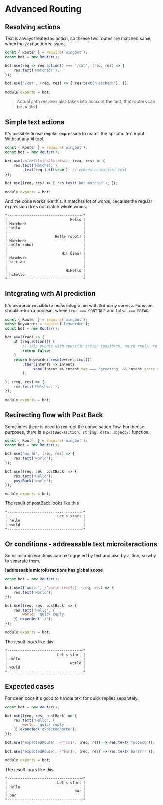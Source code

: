 # Advanced Routing

## Resolving actions

Text is always treated as action, so theese two routes are matched same, when the `/cat` action is issued.

```javascript
const { Router } = require('wingbot');
const bot = new Router();

bot.use(req => req.action() === '/cat', (req, res) => {
    res.text('Matched!');
});

bot.use('/cat', (req, res) => { res.text('Matched!'); });

module.exports = bot;
```

> Actual path resolver also takes into account the fact, that routers can be nested.

## Simple text actions

It's possible to use reqular expression to match the specific text input. Without any AI tool.

```javascript
const { Router } = require('wingbot');
const bot = new Router();

bot.use(/h[ea]llo|hallo|ciao/, (req, res) => {
    res.text('Matched:')
        .text(req.text(true)); // echoes normalized text
});

bot.use((req, res) => { res.text('Not matched'); });

module.exports = bot;
```

And the code works like this. It matches lot of words, because the regular expression
does not match whole words:

```
*-----------------------------------*
|                             Hello |
| Matched:                          |
| hello                             |
|                                   |
|                      Hello robot! |
| Matched:                          |
| hello-robot                       |
|                                   |
|                         Hi! Čiaó! |
| Matched:                          |
| hi-ciao                           |
|                                   |
|                           HiHello |
| hihello                           |
*-----------------------------------*
```

## Integrating with AI prediction

It's ofcourse possible to make integration with 3rd party service. Function should return a boolean, where `true === CONTINUE` and `false === BREAK`.

```javascript
const { Router } = require('wingbot');
const keyworder = require('keyworder');
const bot = new Router();

bot.use((req) => {
    if (req.action()) {
        // skip events with specific action (postback, quick reply, ref...)
        return false;
    }
    return keyworder.resolve(req.text())
        .then(intents => intents
            .some(intent => intent.tag === 'greeting' && intent.score > 0.95)
        );

}, (req, res) => {
    res.text('Matched:');
});

module.exports = bot;
```

## Redirecting flow with Post Back

Sometimes there is need to redirect the conversation flow. For theese purposes,
there is a `postBack(action: string, data: object?)` function.

```javascript
const { Router } = require('wingbot');
const bot = new Router();

bot.use('world', (req, res) => {
    res.text('world');
});

bot.use((req, res, postBack) => {
    res.text('Hello');
    postBack('world');
});

module.exports = bot;
```

The result of postBack looks like this

```
*-----------------------------------*
|                       Let's start |
| hello                             |
| world                             |
*-----------------------------------*
```

## Or conditions - addressable text microiteractions

Some microinteractions can be triggered by text and also by action, so why to separate them.

**!addressable microiteractions has global scope**

```javascript
const bot = new Router();

bot.use(['world', /^world-text$/], (req, res) => {
    res.text('world');
});

bot.use((req, res, postBack) => {
    res.text('Hello', {
        world: 'quick reply'
    }).expected('./');
});

module.exports = bot;
```

The result looks like this:

```
*-----------------------------------*
|                       Let's start |
| Hello                             |
|                             world |
| world                             |
*-----------------------------------*
```

## Expected cases

For clean code it's good to handle text for quick replies separately.

```javascript
const bot = new Router();

bot.use((req, res, postBack) => {
    res.text('Hello', {
        world: 'quick reply'
    }).expected('expectedRoute');
});

bot.use('expectedRoute', /^foo$/, (req, res) => res.text('foooooo'));

bot.use('expectedRoute', /^bar$/, (req, res) => res.text('barrrrr'));

module.exports = bot;
```

The result looks like this:

```
*-----------------------------------*
|                       Let's start |
| Hello                             |
|                               bar |
| bar                               |
*-----------------------------------*
```